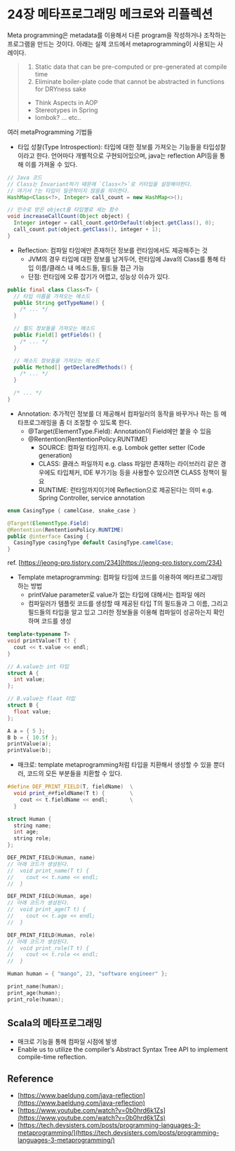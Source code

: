 # 24장 메타프로그래밍 메크로와 리플렉션

Meta programming은 metadata를 이용해서 다른 program을 작성하거나 조작하는 프로그램을 만드는 것이다. 아래는 실제 코드에서 metaprogramming이 사용되는 사례이다.

> 1) Static data that can be pre-computed or pre-generated at compile time
> 2) Eliminate boiler-plate code that cannot be abstracted in functions for DRYness sake
> - Think Aspects in AOP
> - Stereotypes in Spring
> - lombok?
> ... etc..
> 

여러 metaProgramming 기법들

- 타입 성찰(Type Introspection): 타입에 대한 정보를 가져오는 기능들을 타입성찰이라고 한다. 언어마다 개별적으로 구현되어있으며, java는 reflection API등을 통해 이를 가져올 수 있다.

```java
// Java 코드
// Class는 Invariant하기 때문에 `Class<?>`로 키타입을 설정해야한다.
// 여기서 ?는 타입이 일관적이지 않음을 의미한다.
HashMap<Class<?>, Integer> call_count = new HashMap<>();

// 인수로 받은 object를 타입별로 세는 함수
void increaseCallCount(Object object) {
  Integer integer = call_count.getOrDefault(object.getClass(), 0);
  call_count.put(object.getClass(), integer + 1);
}
```

- Reflection: 컴파일 타임에만 존재하던 정보를 런타임에서도 제공해주는 것
    - JVM의 경우 타입에 대한 정보를 남겨두어, 런타임에 Java의 Class<T>를 통해 타입 이름/클래스 내 메소드들, 필드들 접근 가능
    - 단점: 런타임에 오류 잡기가 어렵고, 성능상 이슈가 있다.

```java
public final class Class<T> {
  // 타입 이름을 가져오는 메소드
  public String getTypeName() {
    /* ... */
  }

  // 필드 정보들을 가져오는 메소드
  public Field[] getFields() {
    /* ... */
  }

  // 메소드 정보들을 가져오는 메소드
  public Method[] getDeclaredMethods() {
    /* ... */
  }

  /* ... */
}
```

- Annotation: 추가적인 정보를 더 제공해서 컴파일러의 동작을 바꾸거나 하는 등 메타프로그래밍을 좀 더 조절할 수 있도록 한다.
    - @Target(ElementType.Field): Annotation이 Field에만 붙을 수 있음
    - @Rentention(RententionPolicy.RUNTIME)
        - SOURCE: 컴파일 타임까지. e.g. Lombok getter setter (Code generation)
        - CLASS: 클래스 파일까지 e.g. class 파일만 존재하는 라이브러리 같은 경우에도 타입체커, IDE 부가기능 등을 사용할수 있으려면 CLASS 정책이 필요
        - RUNTIME: 런타임까지이기에 Reflection으로 제공된다는 의미 e.g. Spring Controller, service annotation

```java
enum CasingType { camelCase, snake_case }

@Target(ElementType.Field)
@Rentention(RententionPolicy.RUNTIME)
public @interface Casing {
  CasingType casingType default CasingType.camelCase;
}
```

ref. [https://jeong-pro.tistory.com/234](https://jeong-pro.tistory.com/234)

- Template metaprogramming: 컴파일 타임에 코드를 이용하여 메타프로그래밍하는 방법
    - printValue parameter로 value가 없는 타입에 대해서는 컴파일 에러
    - 컴파일러가 템플릿 코드를 생성할 때 제공된 타입 T의 필드들과 그 이름, 그리고 필드들의 타입을 알고 있고 그러한 정보들을 이용해 컴파일이 성공하는지 확인하며 코드를 생성

```cpp
template<typename T>
void printValue(T t) {
  cout << t.value << endl;
}

// A.value는 int 타입
struct A {
  int value;
};

// B.value는 float 타입
struct B {
  float value;
};

A a = { 5 };
B b = { 10.5f };
printValue(a);
printValue(b);
```

 

- 매크로: template metaprogramming처럼 타입을 치환해서 생성할 수 있을 뿐더러, 코드의 모든 부분들을 치환할 수 있다.

```cpp
#define DEF_PRINT_FIELD(T, fieldName)  \
  void print_##fieldName(T t) {        \
    cout << t.fieldName << endl;       \
  }

struct Human {
  string name;
  int age;
  string role; 
};

DEF_PRINT_FIELD(Human, name)
// 아래 코드가 생성된다.
//  void print_name(T t) {
//    cout << t.name << endl;
//  }

DEF_PRINT_FIELD(Human, age)
// 아래 코드가 생성된다.
//  void print_age(T t) {
//    cout << t.age << endl;
//  }

DEF_PRINT_FIELD(Human, role)
// 아래 코드가 생성된다.
//  void print_role(T t) {
//    cout << t.role << endl;
//  }

Human human = { "mango", 23, "software engineer" };

print_name(human);
print_age(human);
print_role(human);
```

## Scala의 메타프로그래밍

- 매크로 기능을 통해 컴파일 시점에 발생
- Enable us to utilize the compiler’s Abstract Syntax Tree API to implement compile-time reflection.

## Reference

- [https://www.baeldung.com/java-reflection](https://www.baeldung.com/java-reflection)
- [https://www.youtube.com/watch?v=0b0hrd6k1Zs](https://www.youtube.com/watch?v=0b0hrd6k1Zs)
- [https://tech.devsisters.com/posts/programming-languages-3-metaprogramming/](https://tech.devsisters.com/posts/programming-languages-3-metaprogramming/)
